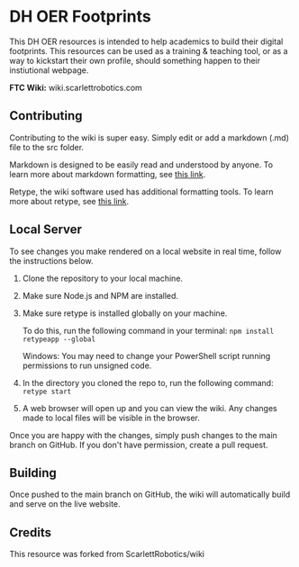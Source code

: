 # DH OER Footprints
This DH OER resources is intended to help academics to build their digital footprints. This resources can be used as a training & teaching tool, or as a way to kickstart their own profile, should something happen to their instiutional webpage.

**FTC Wiki:**
wiki.scarlettrobotics.com

## Contributing
Contributing to the wiki is super easy. Simply edit or add a markdown (.md) file to the src folder.

Markdown is designed to be easily read and understood by anyone. To learn more about markdown formatting, see [this link](https://www.markdownguide.org/).

Retype, the wiki software used has additional formatting tools. To learn more about retype, see [this link](https://retype.com/components/).

## Local Server
To see changes you make rendered on a local website in real time, follow the instructions below.

1. Clone the repository to your local machine.
2. Make sure Node.js and NPM are installed.
3. Make sure retype is installed globally on your machine.

    To do this, run the following command in your terminal: `npm install retypeapp --global`
    
    Windows: You may need to change your PowerShell script running permissions to run unsigned code.
    
    
4. In the directory you cloned the repo to, run the following command: `retype start`
5. A web browser will open up and you can view the wiki. Any changes made to local files will be visible in the browser.

Once you are happy with the changes, simply push changes to the main branch on GitHub. If you don't have permission, create a pull request.

## Building
Once pushed to the main branch on GitHub, the wiki will automatically build and serve on the live website.

## Credits
This resource was forked from ScarlettRobotics/wiki